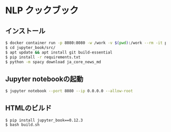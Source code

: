 # NLP クックブック

## インストール


```sh
$ docker container run -p 8080:8080 -w /work -v $(pwd):/work --rm -it python:3.8.6-slim-buster bash
$ cd jupyter_book/src/
$ apt update && apt install git build-essential
$ pip install -r requirements.txt
$ python -m spacy download ja_core_news_md
```

## Jupyter notebookの起動

```sh
$ jupyter notebook --port 8080 --ip 0.0.0.0 --allow-root
```

## HTMLのビルド


```
$ pip install jupyter_book==0.12.3
$ bash build.sh
```
